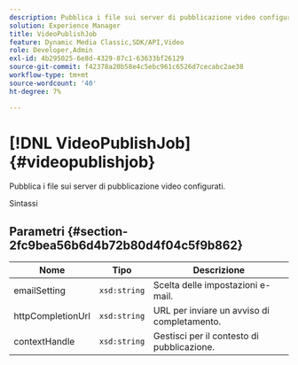 ```yaml
---
description: Pubblica i file sui server di pubblicazione video configurati.
solution: Experience Manager
title: VideoPublishJob
feature: Dynamic Media Classic,SDK/API,Video
role: Developer,Admin
exl-id: 4b295025-6e8d-4329-87c1-63633bf26129
source-git-commit: f42378a20b58e4c5ebc961c6526d7cecabc2ae38
workflow-type: tm+mt
source-wordcount: '40'
ht-degree: 7%

---
```


# [!DNL VideoPublishJob]{#videopublishjob}

Pubblica i file sui server di pubblicazione video configurati.

Sintassi

## Parametri {#section-2fc9bea56b6d4b72b80d4f04c5f9b862}

| Nome | Tipo | Descrizione |
|---|---|---|
| emailSetting | `xsd:string` | Scelta delle impostazioni e-mail. |
| httpCompletionUrl | `xsd:string` | URL per inviare un avviso di completamento. |
| contextHandle | `xsd:string` | Gestisci per il contesto di pubblicazione. |
